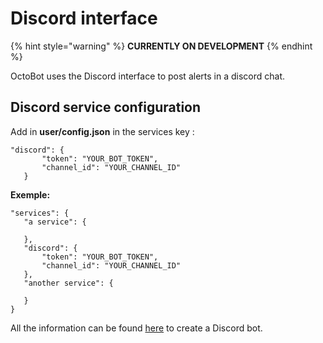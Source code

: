 Discord interface
=================

{% hint style="warning" %}
**CURRENTLY ON DEVELOPMENT**
{% endhint %}

OctoBot uses the Discord interface to post alerts in a discord chat.

Discord service configuration
-----------------------------

Add in **user/config.json** in the services key :

``` {.sourceCode .json}
"discord": {
       "token": "YOUR_BOT_TOKEN",
       "channel_id": "YOUR_CHANNEL_ID"
   }
```

**Exemple:**

``` {.sourceCode .json}
"services": {
   "a service": {

   },
   "discord": {
       "token": "YOUR_BOT_TOKEN",
       "channel_id": "YOUR_CHANNEL_ID"
   },
   "another service": {

   }
}
```

All the information can be found
[here](https://github.com/reactiflux/discord-irc/wiki/Creating-a-discord-bot-&-getting-a-token)
to create a Discord bot.
